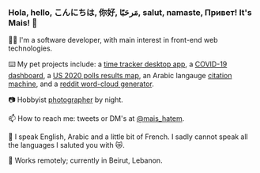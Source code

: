 ### Hola, hello, こんにちは, 你好, مَرحَبًَا, salut, namaste, Привет! It's Mais! 👋

:woman_technologist: I'm a software developer, with main interest in front-end web technologies.

:keyboard: My pet projects include: a [time tracker desktop app](https://time-it.co), a [COVID-19 dashboard](https://itsmais.github.io/arab-covid-19-stats/), a [US 2020 polls results map](https://itsmais.github.io/us-presidential-elections-map/), an Arabic langauge [citation machine](https://arabic-citation-machine.vercel.app/), and a [reddit word-cloud generator](https://www.anychart.com/blog/2020/11/25/reddit-data-word-cloud-visualization/).

:camera: Hobbyist [photographer](https://500px.com/maishatem) by night.

📫 How to reach me: tweets or DM's at [@mais_hatem](https://twitter.com/mais_hatem).

💬 I speak English, Arabic and a little bit of French. I sadly cannot speak all the languages I saluted you with 😿.

📍 Works remotely; currently in Beirut, Lebanon.


<!--
**itsmais/itsmais** is a ✨ _special_ ✨ repository because its `README.md` (this file) appears on your GitHub profile.

Here are some ideas to get you started:
🧉
- 🔭 I’m currently working on ...
- 🌱 I’m currently learning ...
- 👯 I’m looking to collaborate on ...
- 🤔 I’m looking for help with ...
- 💬 Ask me about ...
- 📫 How to reach me: ...
- 😄 Pronouns: ...
- ⚡ Fun fact: ...
-->
